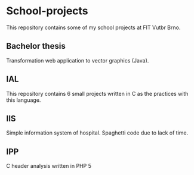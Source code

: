 # School-projects

This repository contains some of my school projects at FIT Vutbr Brno.

## Bachelor thesis

Transformation web application to vector graphics (Java). 

## IAL

This repository contains 6 small projects written in C as the practices with this language.

## IIS

Simple information system of hospital. Spaghetti code due to lack of time.

## IPP

C header analysis written in PHP 5
 
